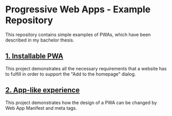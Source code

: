 # Progressive Web Apps - Example Repository

This repository contains simple examples of PWAs, which have been described in my bachelor thesis.

## [1. Installable PWA](01_installable_pwa)

This project demonstrates all the necessary requirements that a website has to fulfill in order to
support the "Add to the homepage" dialog.

## [2. App-like experience](02_app_like_experience)

This project demonstrates how the design of a PWA can be changed by Web App Manifest and meta tags.
